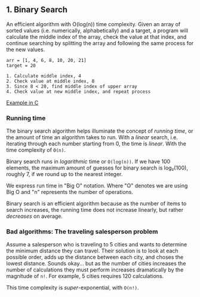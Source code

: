 ## 1. Binary Search
An efficient algorithm with O(log(n)) time complexity. Given an array of sorted values (i.e. numerically, alphabetically) and a target, a program will calculate the middle index of the array, check the value at that index, and continue searching by splitting the array and following the same process for the new values. 

```
arr = [1, 4, 6, 8, 10, 20, 21]
target = 20

1. Calculate middle index, 4
2. Check value at middle index, 8
3. Since 8 < 20, find middle index of upper array
4. Check value at new middle index, and repeat process
```
[Example in C](./examples/binary_search.c)

### Running time
The binary search algorithm helps illuminate the concept of _running time_, or the amount of time an algorithm takes to run. With a _linear_ search, i.e. iterating through each number starting from 0, the time is _linear_. With the time complexity of `O(n)`. 

Binary search runs in _logarithmic_ time or `O(log(n))`. If we have 100 elements, the maximum amount of guesses for binary search is log₂(100), roughly 7, if we round up to the nearest integer.

We express run time in "Big O" notation. Where "O" denotes we are using Big O and "n" represents the number of operations. 

Binary search is an efficient algorithm because as the number of items to search increases, the running time does not increase linearly, but rather _decreases_ on average. 

### Bad algorithms: The traveling salesperson problem
Assume a salesperson who is traveling to 5 cities and wants to determine the minimum distance they can travel. Their solution is to look at each possible order, adds up the distance between each city, and choses the lowest distance. Sounds okay... but as the number of cities increases the number of calculations they must perform increases dramatically by the magnitude of `n!`. For example, 5 cities requires 120 calculations. 

This time complexity is _super_-exponential, with `O(n!)`. 
